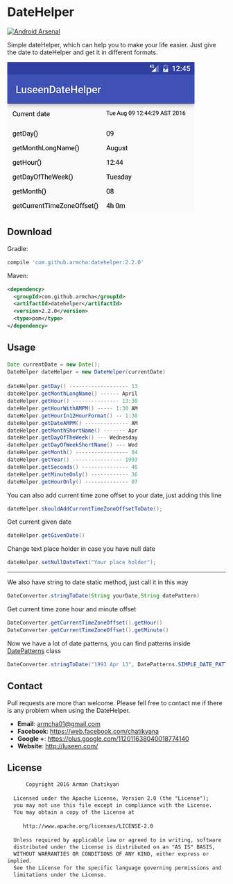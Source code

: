 # DateHelper
[![Android Arsenal](https://img.shields.io/badge/Android%20Arsenal-DateHelper-green.svg?style=true)](https://android-arsenal.com/details/1/4041)

Simple dateHelper, which can help you to make your life easier.
Just give the date to dateHelper and get it in different formats.

![](screen_new.png)

Download
--------

Gradle:
```groovy
compile 'com.github.armcha:datehelper:2.2.0'
```
Maven:
```xml
<dependency>
  <groupId>com.github.armcha</groupId>
  <artifactId>datehelper</artifactId>
  <version>2.2.0</version>
  <type>pom</type>
</dependency>
```

Usage
--------

```java
Date currentDate = new Date();
DateHelper dateHelper = new DateHelper(currentDate)

dateHelper.getDay() ------------------- 13
dateHelper.getMonthLongName() ------ April
dateHelper.getHour() --------------- 13:30
dateHelper.getHourWithAMPM() ----- 1:30 AM
dateHelper.getHourIn12HourFormat() -- 1:30
dateHelper.getDateAMPM() -------------- AM
dateHelper.getMonthShortName() ------- Apr
dateHelper.getDayOfTheWeek() --- Wednesday
dateHelper.getDayOfWeekShortName() --- Wed
dateHelper.getMonth() ----------------- 04
dateHelper.getYear() ---------------- 1993
dateHelper.getSeconds() --------------- 46
dateHelper.getMinuteOnly() ------------ 36
dateHelper.getHourOnly() -------------- 07
```

You can also add current time zone offset to your date, just adding this line 
```java
dateHelper.shouldAddCurrentTimeZoneOffsetToDate();
```

Get current given date
```java
dateHelper.getGivenDate()
```

Change text place holder in case you have null date
```java
dateHelper.setNullDateText("Your place holder");
```
---------------------------------------------------------------------
We also have string to date static method, just call it in this way
```java
DateConverter.stringToDate(String yourDate,String datePattern)
```

Get current time zone hour and minute offset
```java
DateConverter.getCurrentTimeZoneOffset().getHour()
DateConverter.getCurrentTimeZoneOffset().getMinute()
```

[1]: https://github.com/armcha/DateHelper/blob/master/datelibrary/src/main/java/com/luseen/datelibrary/DatePatterns.java
Now we have a lot of date patterns, you can find patterns inside [DatePatterns][1]  class 
```java
DateConverter.stringToDate("1993 Apr 13", DatePatterns.SIMPLE_DATE_PATTERN_WITH_DAY.toString())
```

## Contact 

Pull requests are more than welcome.
Please fell free to contact me if there is any problem when using the DateHelper.

- **Email**: armcha01@gmail.com
- **Facebook**: https://web.facebook.com/chatikyana
- **Google +**: https://plus.google.com/112011638040018774140
- **Website**: http://luseen.com/

License
--------


          Copyright 2016 Arman Chatikyan

      Licensed under the Apache License, Version 2.0 (the "License");
      you may not use this file except in compliance with the License.
      You may obtain a copy of the License at

         http://www.apache.org/licenses/LICENSE-2.0

      Unless required by applicable law or agreed to in writing, software
      distributed under the License is distributed on an "AS IS" BASIS,
      WITHOUT WARRANTIES OR CONDITIONS OF ANY KIND, either express or implied.
      See the License for the specific language governing permissions and
      limitations under the License.
    

